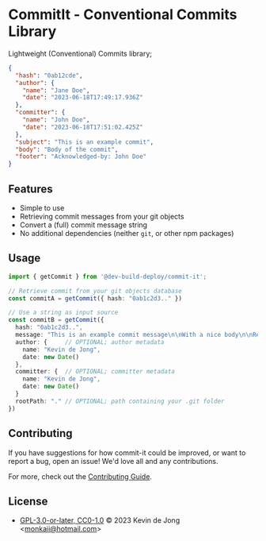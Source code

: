 <!-- 
SPDX-FileCopyrightText: 2023 Kevin de Jong <monkaii@hotmail.com>

SPDX-License-Identifier: GPL-3.0-or-later
-->

# CommitIt - Conventional Commits Library

Lightweight (Conventional) Commits library;

```json
{
  "hash": "0ab12cde",
  "author": {
    "name": "Jane Doe",
    "date": "2023-06-18T17:49:17.936Z"
  },
  "committer": {
    "name": "John Doe",
    "date": "2023-06-18T17:51:02.425Z"
  },
  "subject": "This is an example commit",
  "body": "Body of the commit",
  "footer": "Acknowledged-by: John Doe"
}
```

## Features

* Simple to use
* Retrieving commit messages from your git objects
* Convert a (full) commit message string
* No additional dependencies (neither `git`, or other npm packages)

## Usage

```ts
import { getCommit } from '@dev-build-deploy/commit-it';

// Retrieve commit from your git objects database
const commitA = getCommit({ hash: "0ab1c2d3.." })

// Use a string as input source
const commitB = getCommit({
  hash: "0ab1c2d3..",
  message: "This is an example commit message\n\nWith a nice body\n\nReviewed-by: Jane Doe",
  author: {     // OPTIONAL; author metadata
    name: "Kevin de Jong",
    date: new Date()
  },
  committer: {  // OPTIONAL; committer metadata
    name: "Kevin de Jong",
    date: new Date()
  }
  rootPath: "." // OPTIONAL; path containing your .git folder
})
```

## Contributing

If you have suggestions for how commit-it could be improved, or want to report a bug, open an issue! We'd love all and any contributions.

For more, check out the [Contributing Guide](CONTRIBUTING.md).

## License

- [GPL-3.0-or-later, CC0-1.0](LICENSE) © 2023 Kevin de Jong \<monkaii@hotmail.com\>
